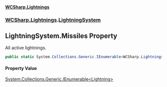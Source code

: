 #### [WCSharp\.Lightnings](README.md 'README')
### [WCSharp\.Lightnings](WCSharp.Lightnings.md 'WCSharp\.Lightnings').[LightningSystem](WCSharp.Lightnings.LightningSystem.md 'WCSharp\.Lightnings\.LightningSystem')

## LightningSystem\.Missiles Property

All active lightnings\.

```csharp
public static System.Collections.Generic.IEnumerable<WCSharp.Lightnings.Lightning> Missiles { get; }
```

#### Property Value
[System\.Collections\.Generic\.IEnumerable&lt;](https://learn.microsoft.com/en-us/dotnet/api/system.collections.generic.ienumerable-1 'System\.Collections\.Generic\.IEnumerable\`1')[Lightning](WCSharp.Lightnings.Lightning.md 'WCSharp\.Lightnings\.Lightning')[&gt;](https://learn.microsoft.com/en-us/dotnet/api/system.collections.generic.ienumerable-1 'System\.Collections\.Generic\.IEnumerable\`1')